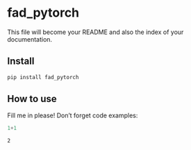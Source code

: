 fad_pytorch
================

<!-- WARNING: THIS FILE WAS AUTOGENERATED! DO NOT EDIT! -->

This file will become your README and also the index of your
documentation.

## Install

``` sh
pip install fad_pytorch
```

## How to use

Fill me in please! Don’t forget code examples:

``` python
1+1
```

    2
